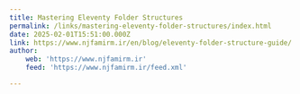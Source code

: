 ```yaml
---
title: Mastering Eleventy Folder Structures
permalink: /links/mastering-eleventy-folder-structures/index.html
date: 2025-02-01T15:51:00.000Z
link: https://www.njfamirm.ir/en/blog/eleventy-folder-structure-guide/
author:
    web: 'https://www.njfamirm.ir'
    feed: 'https://www.njfamirm.ir/feed.xml'

---
```


